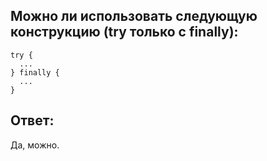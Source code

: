 ## Можно ли использовать следующую конструкцию (try только с finally):

```
try {
  ...
} finally {
  ...
}
```

## Ответ:
Да, можно.